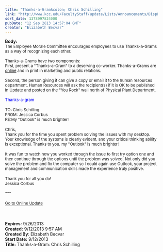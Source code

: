```yaml
---
title: "Thanks-a-Gram&colon; Chris Schilling"
link: "http://www.kcc.edu/FacultyStaff/update/Lists/Announcements/DispForm.aspx?ID=1241"
sort_date: 1378997824000
pubDate: "12 Sep 2013 14:57:04 GMT"
creator: "Elizabeth Becvar"
---
```


<div><b>Body:</b> <div class="ExternalClass9B569E4DC33C4833B7AC8FD9D4CDD5D1"><div><font size="2">The Employee Morale Committee encourages employees to use Thanks-a-Grams as a way of recognizing each other.<br /> <br />Thanks-a-Grams have two components:<br />First, present a &quot;Thanks-a-Gram&quot; to a deserving co-worker. Thanks-a-Grams are <a href="/FacultyStaff/documents/thanksagram.pdf">online</a> and in print in marketing and public relations.<br /> <br />Second, the person giving it can give a copy or email it to the human resources department. Human Resources will ask the recipient(s) if it is OK to be published in Update and posted on the &quot;You Rock&quot; wall north of Physical Plant Department.<br /> <br /><font color="#0000ff">Thanks-a-gram</font> </font></div>
<div><br /><font size="2">TO: Chris Schilling<br />FROM: Jessica Corbus<br />RE:My &quot;Outlook&quot; is much brighter!</font></div>
<div><br /><font size="2">Chris,</font></div>
<div><font size="2">Thank you for the time you spent problem solving the issues with my desktop. Your knowledge of the systems is clearly evident, and your critical thinking ability is exceptional. Thanks to you, my &quot;Outlook&quot; is much brighter!</font></div>
<div><font size="2"></font> </div>
<div><font size="2">It was fun to watch how you worked through the issue to first try option one and then continue through the options until the problem was solved. Not only did you solve the problem and fix the computer so I could again use Outlook, your project management and communication skills made the experience truly positive.</font></div>
<div> </div>
<div><font size="2">Thank you for all you do! </font></div>
<div><font size="2">Jessica Corbus</font></div>
<div><font size="2"><br />***</font></div>
<div><font size="2"></font> </div>
<div><font size="2"><a href="/FacultyStaff/update/Pages/dailyupdate.aspx">Go to Online Update</a></font></div>
<div><font size="2"></font> </div>
<div><font size="2"></font> </div>
<div> </div></div></div>
<div><b>Expires:</b> 9/26/2013</div>
<div><b>Created:</b> 9/12/2013 9:57 AM</div>
<div><b>Created By:</b> Elizabeth Becvar</div>
<div><b>Start Date:</b> 9/12/2013</div>
<div><b>Title:</b> Thanks-a-Gram: Chris Schilling</div>
